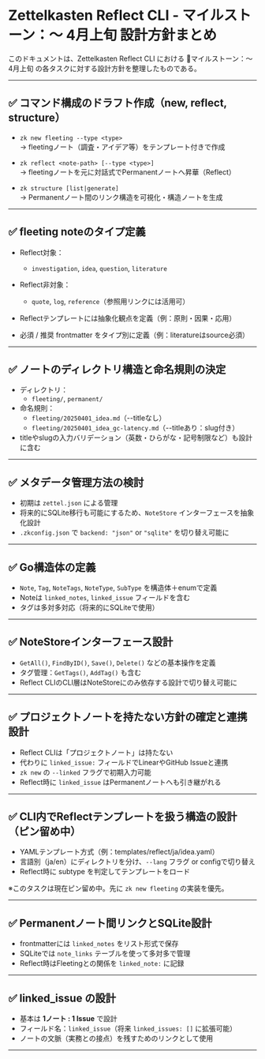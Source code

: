 # Zettelkasten Reflect CLI - マイルストーン：〜 4月上旬 設計方針まとめ

このドキュメントは、Zettelkasten Reflect CLI における 📍マイルストーン：〜 4月上旬 の各タスクに対する設計方針を整理したものである。

---

## ✅ コマンド構成のドラフト作成（new, reflect, structure）

- `zk new fleeting --type <type>`  
  → fleetingノート（調査・アイデア等）をテンプレート付きで作成

- `zk reflect <note-path> [--type <type>]`  
  → fleetingノートを元に対話式でPermanentノートへ昇華（Reflect）

- `zk structure [list|generate]`  
  → Permanentノート間のリンク構造を可視化・構造ノートを生成

---

## ✅ fleeting noteのタイプ定義

- Reflect対象：
  - `investigation`, `idea`, `question`, `literature`
- Reflect非対象：
  - `quote`, `log`, `reference`（参照用リンクには活用可）

- Reflectテンプレートには抽象化観点を定義（例：原則・因果・応用）
- 必須 / 推奨 frontmatter をタイプ別に定義（例：literatureはsource必須）

---

## ✅ ノートのディレクトリ構造と命名規則の決定

- ディレクトリ：
  - `fleeting/`, `permanent/`
- 命名規則：
  - `fleeting/20250401_idea.md`（--titleなし）
  - `fleeting/20250401_idea_gc-latency.md`（--titleあり：slug付き）
- titleやslugの入力バリデーション（英数・ひらがな・記号制限など）も設計に含む

---

## ✅ メタデータ管理方法の検討

- 初期は `zettel.json` による管理
- 将来的にSQLite移行も可能にするため、`NoteStore` インターフェースを抽象化設計
- `.zkconfig.json` で `backend: "json"` or `"sqlite"` を切り替え可能に

---

## ✅ Go構造体の定義

- `Note`, `Tag`, `NoteTags`, `NoteType`, `SubType` を構造体＋enumで定義
- Noteは `linked_notes`, `linked_issue` フィールドを含む
- タグは多対多対応（将来的にSQLiteで使用）

---

## ✅ NoteStoreインターフェース設計

- `GetAll()`, `FindByID()`, `Save()`, `Delete()` などの基本操作を定義
- タグ管理：`GetTags()`, `AddTag()` も含む
- Reflect CLIのCLI層はNoteStoreにのみ依存する設計で切り替え可能に

---

## ✅ プロジェクトノートを持たない方針の確定と連携設計

- Reflect CLIは「プロジェクトノート」は持たない
- 代わりに `linked_issue:` フィールドでLinearやGitHub Issueと連携
- `zk new` の `--linked` フラグで初期入力可能
- Reflect時に `linked_issue` はPermanentノートへも引き継がれる

---

## ✅ CLI内でReflectテンプレートを扱う構造の設計（ピン留め中）

- YAMLテンプレート方式（例：templates/reflect/ja/idea.yaml）
- 言語別（ja/en）にディレクトリを分け、`--lang` フラグ or configで切り替え
- Reflect時に subtype を判定してテンプレートをロード

※このタスクは現在ピン留め中。先に `zk new fleeting` の実装を優先。

---

## ✅ Permanentノート間リンクとSQLite設計

- frontmatterには `linked_notes` をリスト形式で保存
- SQLiteでは `note_links` テーブルを使って多対多で管理
- Reflect時はFleetingとの関係を `linked_note:` に記録

---

## ✅ linked_issue の設計

- 基本は **1ノート : 1 Issue** で設計
- フィールド名：`linked_issue`（将来 `linked_issues: []` に拡張可能）
- ノートの文脈（実務との接点）を残すためのリンクとして使用

---

